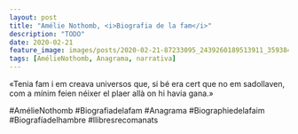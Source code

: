 ```yaml
---
layout: post
title: "Amélie Nothomb, <i>Biografia de la fam</i>"
description: "TODO"
date: 2020-02-21
feature_image: images/posts/2020-02-21-87233095_2439260189513911_3593846045938619760_n_17856812062760437.jpg
tags: [AmélieNothomb, Anagrama, narrativa]
---
```


«Tenia fam i em creava universos que, si bé era cert que no em sadollaven, com a mínim feien néixer el plaer allà on hi havia gana.»
<!--more-->

#AmélieNothomb #Biografiadelafam #Anagrama #Biographiedelafaim #Biografíadelhambre #llibresrecomanats


